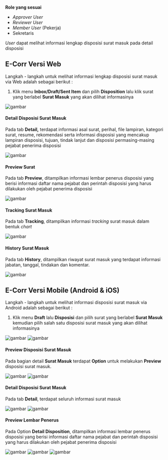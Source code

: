 **Role yang sesuai**

- *Approver User*
- *Reviewer User*
- *Member User* (Pekerja) 
- Sekretaris

_User_ dapat melihat informasi lengkap disposisi surat masuk pada detail disposisi

## **E-Corr Versi Web**

Langkah - langkah untuk melihat informasi lengkap disposisi surat masuk via Web adalah sebagai berikut :

1. Klik menu **Inbox/Draft/Sent Item** dan pilih **Disposition** lalu klik surat yang berlabel **Surat Masuk** yang akan dilihat informasinya

![gambar](SuratMasuk/SM_Web/02SM36.png)



#### **Detail Disposisi Surat Masuk**


Pada tab **Detail,** terdapat informasi asal surat, perihal, file lampiran, kategori surat, resume, rekomendasi serta informasi disposisi yang mencakup lampiran disposisi, tujuan, tindak lanjut dan disposisi permasing-masing pejabat penerima disposisi

![gambar](SuratMasuk/SM_Web/02CR_SM01.png)

#### **Preview Surat**


Pada tab **Preview**, ditampilkan informasi lembar penerus disposisi yang berisi informasi daftar nama pejabat dan perintah disposisi yang harus dilakukan oleh pejabat penerima disposisi

![gambar](SuratMasuk/SM_Web/02CR_SM02.png)

#### **Tracking Surat Masuk**


Pada tab **Tracking**, ditampilkan informasi _tracking_ surat masuk dalam bentuk _chart_

![gambar](SuratMasuk/SM_Web/02SM40.png)

#### **History Surat Masuk**

Pada tab **History**, ditampilkan riwayat surat masuk yang terdapat informasi jabatan, tanggal, tindakan dan komentar.

![gambar](SuratMasuk/SM_Web/02SM41.png)



## E-Corr Versi Mobile (Android & iOS)

Langkah - langkah untuk melihat informasi disposisi surat masuk via Android adalah sebagai berikut :

1. Klik menu **Draft** lalu **Disposisi** dan pilih surat yang berlabel **Surat Masuk** kemudian pilih salah satu disposisi surat masuk yang akan dilihat informasinya

![gambar](SuratMasuk/SM_Android/Informasidisposisi/02A01.jpg) ![gambar](SuratMasuk/SM_Android/Informasidisposisi/02A02.jpg)

#### **Preview Disposisi Surat Masuk**

Pada bagian detail **Surat Masuk** terdapat **Option** untuk melakukan **Preview** disposisi surat masuk.

![gambar](SuratMasuk/SM_Android/Informasidisposisi/02P01.jpg) ![gambar](SuratMasuk/SM_Android/Informasidisposisi/02A05.png)

#### **Detail Disposisi Surat Masuk**

Pada tab **Detail**, terdapat seluruh informasi surat masuk

![gambar](SuratMasuk/SM_Android/Informasidisposisi/02D01.jpg) ![gambar](SuratMasuk/SM_Android/Informasidisposisi/02D02.jpg)

#### **Preview Lembar Penerus**

Pada Option **Detail Disposition**, ditampilkan informasi lembar penerus disposisi yang berisi informasi daftar nama pejabat dan perintah disposisi yang harus dilakukan oleh
pejabat penerima disposisi

![gambar](SuratMasuk/SM_Android/Informasidisposisi/02PL01.jpg) ![gambar](SuratMasuk/SM_Android/Informasidisposisi/02PL02.jpg) ![gambar](SuratMasuk/SM_Android/Informasidisposisi/02PL03.jpg)


